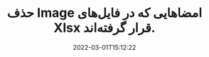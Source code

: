 ---
############################# Static ############################
layout: "auto-gen-signature"
date: 2022-03-01T15:12:22
draft: false
operation: Delete
signaturetype: Image
fileformat: Xlsx
productName: Java
lang: fa
productCode: java
otherformats: pdf doc docx docm dot dotm dotx odt ott rtf xls xlsx xlsm xlsb csv ods ots xltx xltm ppt pptx pps ppsx odp otp potx potm pptm ppsm
breadcrumb: Put Image signature on Xlsx for Java

############################# Head ############################
head_title: "حذف امضاهای Image از فایل‌های Xlsx از طریق Java"
head_description: "حذف امضاهای خاص Image از اسناد امضا شده Xlsx ممکن است به راحتی با کد کوتاه Java انجام شود."

############################# Header ############################
title: "حذف Image امضاهایی که در فایل‌های Xlsx قرار گرفته‌اند."
description: "امضاهای مختلف Image را از اسناد Xlsx حذف کنید. حذف امضاهای Image به کد Java ساده نیاز دارد."
bg_image: "https://cms.admin.containerize.com/templates/aspose/App_Themes/V3/images/bg/header1.png"
bg_overlay: false
button:
    enable: true

############################# SubMenu ############################
submenu:
    enable: true

    left:
        img_alt: "GroupDocs.Signature for Java"
        image: "https://cms.admin.containerize.com/templates/groupdocs/images/product-logos/90x90-noborder/groupdocs-signature-java.png"
        product: "GroupDocs.Signature"
        platform: "Java"



############################# About ############################
about:
    enable: true
    title: "اطلاعاتی درباره ویژگی‌های API GroupDocs.Signature for Java دریافت کنید"
    content: |
        [GroupDocs.Signature for Java](https://products.groupdocs.com/signature/java/) API راه های زیادی برای پردازش اسناد شما با استفاده از امضای الکترونیکی ارائه می دهد. امضاهای دیجیتال مانند متون، تصاویر، گواهی های دیجیتال، بارکدها، کدهای QR، تمبر یا ابرداده در دسترس هستند. مشتریان امکان افزودن، حذف، به روز رسانی، تأیید یا جستجوی امضاهای دیجیتال را در فایل های PDF، اسناد MS Word، کتاب های کار MS Excel، ارائه های MS PowerPoint، فایل های Adobe Photoshop و فرمت های تصویری مختلف دارند. تعداد زیادی از ویژگی ها و تنظیمات مفید ارائه شده است.
    

############################# Steps ############################
steps:
    enable: true
    title_left: "نحوه حذف امضاهای Image از سند Xlsx"
    content_left: |
        [GroupDocs.Signature for Java](https://products.groupdocs.com/signature/java/) ویژگی مفیدی را برای پاک کردن اسناد Xlsx از امضاهای Image با چند خط کد ارائه می‌کند.
        
        * ابتدا، مسیر عبور شی Signature به سند خود را به عنوان پارامتر سازنده نمونه سازی کنید.
        * سپس، یک شی امضای مناسب ایجاد کنید و شناسه منحصر به فرد آن را تنظیم کنید.
        * پس از آن، متد Delete را فراخوانی کنید که شی امضا را ارسال می کند که باید حذف شود.
        * در نهایت، نتایج عملیات را پردازش کنید.

    title_right: "سیستم مورد نیاز"
    content_right: |
        GroupDocs.Signature for Java در تمام سیستم عامل ها و سیستم عامل های اصلی پشتیبانی می شود. لطفا قبل از اجرای کد زیر، از نصب پیش نیازهای زیر بر روی سیستم خود اطمینان حاصل کنید.

        * سیستم عامل: مایکروسافت ویندوز، لینوکس، MacOS
        * محیط های توسعه: NetBeans, Intellij IDEA, Eclipse, etc.
        * Java runtime: J2SE 6.0 and above
        * آخرین نسخه GroupDocs.Signature for Java را از [Maven](https://repository.groupdocs.com/webapp/#/artifacts/browse/tree/General/repo/com/groupdocs/groupdocs-signature) دانلود کنید
         
    code: |
        ```java    
                
        // Set up input Xlsx file
        String filePath = "input.xlsx";
        // Set up output file
        String outputFilePath = "output.xlsx";

        // Instantiate Signature for input file
        Signature signature = new Signature(filePath);

        // Id of signature which is supposed to be deleted
        // such Id may be obtained as result of search operation
        String id = "e3ad0ec7-9abf-426d-b9aa-b3328f3f1470";

        // provide signature features to delete
        ImageSignature signatureToDelete = new ImageSignature(id);

        // delete signature
        Boolean deleteResult = signature.delete(outputFilePath, signatureToDelete);

        // process deletion result
        if (deleteResult)
        {
                System.out.println("Signature was deleted successfully!");
        }
        ```

############################# Demos ############################
demos:
    enable: true
    title: "امضا کردن با امضاهای Image نمایش زنده"
    content: |
       با مراجعه به وب‌سایت [GroupDocs.Signature App](https://products.groupdocs.app/signature/family)، همین حالا امضاهای الکترونیکی مختلف را به فایل Xlsx اضافه کنید.          

############################# More Formats ############################
more_formats:
    enable: true
    title: "امضاهای Image خود را با Java حذف کنید"
    content: |
        "حذف امضاهای الکترونیکی که به فرمت های مختلف اسناد اضافه شده اند. امضاها را به سرعت بدون کد اضافی حذف کنید."
    format: 
       
       
back_to_top:
    enable: true
---